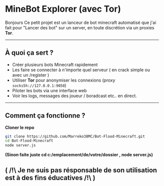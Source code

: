 #  MineBot Explorer (avec Tor)

Bonjours 
Ce petit projet est un lanceur de bot minecraft automatisé que j'ai fait pour "Lancer des bot" sur un server, en toute discrétion via un proxies **Tor**.

---

## À quoi ça sert ?

- Créer plusieurs bots Minecraft rapidement
- Les faire se connecter à n'importe quel serveur ( en crack simple ou avec un /register )
- Utiliser **Tor** pour anonymiser les connexions (proxy `socks5h://127.0.0.1:9050`)
- Piloter les bots via une interface web
- Voir les logs, messages des joueur / boradcast etc.. en direct.

---

## Comment ça fonctionne ?


**Cloner le repo**

```bash
git clone https://github.com/Marreko38MC/Bot-Flood-Minecraft.git
cd Bot-Flood-Minecraft
node server.js
```

**(Sinon faite juste cd c:/emplacement/de/votre/dossier , node server.js)**


## ( /!\ Je ne suis pas résponsable de son utilisation est à des fins éducatives /!\ )
